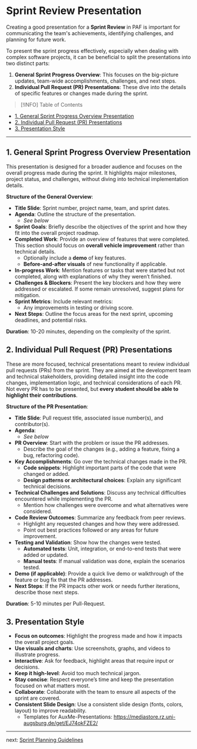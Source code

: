 # Sprint Review Presentation

Creating a good presentation for a **Sprint Review** in PAF is important for communicating the team's achievements, identifying challenges, and planning for future work.

To present the sprint progress effectively, especially when dealing with complex software projects, it can be beneficial to split the presentations into two distinct parts:

1. **General Sprint Progress Overview**: This focuses on the big-picture updates, team-wide accomplishments, challenges, and next steps.
2. **Individual Pull Request (PR) Presentations**: These dive into the details of specific features or changes made during the sprint.

>[!INFO] Table of Contents

- [1. General Sprint Progress Overview Presentation](#1-general-sprint-progress-overview-presentation)
- [2. Individual Pull Request (PR) Presentations](#2-individual-pull-request-pr-presentations)
- [3. Presentation Style](#3-presentation-style)

---

## 1. General Sprint Progress Overview Presentation

This presentation is designed for a broader audience and focuses on the overall progress made during the sprint. It highlights major milestones, project status, and challenges, without diving into technical implementation details.

**Structure of the General Overview**:

- **Title Slide**: Sprint number, project name, team, and sprint dates.
- **Agenda**: Outline the structure of the presentation.
  - *See below*
- **Sprint Goals**: Briefly describe the objectives of the sprint and how they fit into the overall project roadmap.
- **Completed Work**: Provide an overview of features that were completed. This section should focus on **overall vehicle improvement** rather than technical details.
  - Optionally include a **demo** of key features.
  - **Before-and-after visuals** of new functionality if applicable.
- **In-progress Work**: Mention features or tasks that were started but not completed, along with explanations of why they weren’t finished.
- **Challenges & Blockers**: Present the key blockers and how they were addressed or escalated. If some remain unresolved, suggest plans for mitigation.
- **Sprint Metrics**: Include relevant metrics:
  - Any improvements in testing or driving score.
- **Next Steps**: Outline the focus areas for the next sprint, upcoming deadlines, and potential risks.

**Duration**: 10-20 minutes, depending on the complexity of the sprint.

## 2. Individual Pull Request (PR) Presentations

These are more focused, technical presentations meant to review individual pull requests (PRs) from the sprint. They are aimed at the development team and technical stakeholders, providing detailed insight into the code changes, implementation logic, and technical considerations of each PR.
Not every PR has to be presented, but **every student should be able to highlight their contributions**.

**Structure of the PR Presentation**:

- **Title Slide**: Pull request title, associated issue number(s), and contributor(s).
- **Agenda**:
  - *See below*
- **PR Overview**: Start with the problem or issue the PR addresses.
  - Describe the goal of the changes (e.g., adding a feature, fixing a bug, refactoring code).
- **Key Accomplishments**: Go over the technical changes made in the PR.
  - **Code snippets**: Highlight important parts of the code that were changed or added.
  - **Design patterns or architectural choices**: Explain any significant technical decisions.
- **Technical Challenges and Solutions**: Discuss any technical difficulties encountered while implementing the PR.
  - Mention how challenges were overcome and what alternatives were considered.
- **Code Review Outcomes**: Summarize any feedback from peer reviews.
  - Highlight any requested changes and how they were addressed.
  - Point out best practices followed or any areas for future improvement.
- **Testing and Validation**: Show how the changes were tested.
  - **Automated tests**: Unit, integration, or end-to-end tests that were added or updated.
  - **Manual tests**: If manual validation was done, explain the scenarios tested.
- **Demo (if applicable)**: Provide a quick live demo or walkthrough of the feature or bug fix that the PR addresses.
- **Next Steps**: If the PR impacts other work or needs further iterations, describe those next steps.

**Duration**: 5-10 minutes per Pull-Request.

## 3. Presentation Style

- **Focus on outcomes**: Highlight the progress made and how it impacts the overall project goals.
- **Use visuals and charts**: Use screenshots, graphs, and videos to illustrate progress.
- **Interactive**: Ask for feedback, highlight areas that require input or decisions.
- **Keep it high-level**: Avoid too much technical jargon.
- **Stay concise**: Respect everyone’s time and keep the presentation focused on what matters most.
- **Collaborate**: Collaborate with the team to ensure all aspects of the sprint are covered.
- **Consistent Slide Design**: Use a consistent slide design (fonts, colors, layout) to improve readability.
  - Templates for AuxMe-Presentations: <https://mediastore.rz.uni-augsburg.de/get/EJ74okFZE2/>

---

next: [Sprint Planning Guidelines](spring_planning_guidelines.md)
